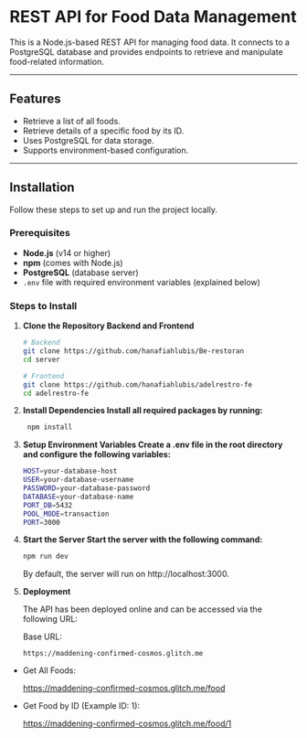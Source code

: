 # REST API for Food Data Management

This is a Node.js-based REST API for managing food data. It connects to a PostgreSQL database and provides endpoints to retrieve and manipulate food-related information.

---

## Features
- Retrieve a list of all foods.
- Retrieve details of a specific food by its ID.
- Uses PostgreSQL for data storage.
- Supports environment-based configuration.

---

## Installation

Follow these steps to set up and run the project locally.

### Prerequisites
- **Node.js** (v14 or higher)
- **npm** (comes with Node.js)
- **PostgreSQL** (database server)
- `.env` file with required environment variables (explained below)

### Steps to Install

1. **Clone the Repository Backend and Frontend**
   ```bash
   # Backend
   git clone https://github.com/hanafiahlubis/Be-restoran
   cd server

   # Frontend
   git clone https://github.com/hanafiahlubis/adelrestro-fe
   cd adelrestro-fe
2.  **Install Dependencies Install all required packages by running:**
    ```bash
     npm install
3. **Setup Environment Variables Create a .env file in the root directory and configure the following variables:**
    ```bash
    HOST=your-database-host
    USER=your-database-username
    PASSWORD=your-database-password
    DATABASE=your-database-name
    PORT_DB=5432
    POOL_MODE=transaction
    PORT=3000
4. **Start the Server Start the server with the following command:**
    ```bash
    npm run dev
    ```
    By default, the server will run on http://localhost:3000.

5. **Deployment**

    The API has been deployed online and can be accessed via the following URL:

    Base URL:
    ```vbnet
    https://maddening-confirmed-cosmos.glitch.me    
    ```
    
 * Get All Foods:
    
    https://maddening-confirmed-cosmos.glitch.me/food

 * Get Food by ID (Example ID: 1):

    https://maddening-confirmed-cosmos.glitch.me/food/1